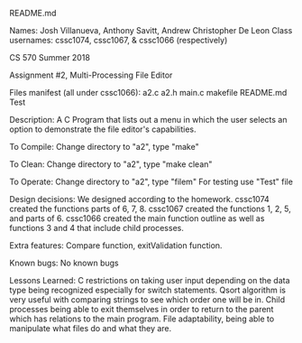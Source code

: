 README.md

Names: Josh Villanueva, Anthony Savitt, Andrew Christopher De Leon
Class usernames: cssc1074, cssc1067, & cssc1066 (respectively)

CS 570 Summer 2018

Assignment #2, Multi-Processing File Editor

Files manifest (all under cssc1066):
a2.c
a2.h
main.c
makefile
README.md
Test

Description:
A C Program that lists out a menu in which the user selects an option to demonstrate the file editor's capabilities.

To Compile:
Change directory to "a2", type "make" 

To Clean:
Change directory to "a2", type "make clean" 

To Operate:
Change directory to "a2", type "filem"
For testing use "Test" file

Design decisions:
We designed according to the homework.
cssc1074 created the functions parts of 6, 7, 8.
cssc1067 created the functions 1, 2, 5, and parts of 6.
cssc1066 created the main function outline as well as functions 3 and 4 that include child processes.

Extra features:
Compare function, exitValidation function.

Known bugs:
No known bugs

Lessons Learned:
C restrictions on taking user input depending on the data type being recognized especially for switch statements.
Qsort algorithm is very useful with comparing strings to see which order one will be in.
Child processes being able to exit themselves in order to return to the parent which has relations to the main program.
File adaptability, being able to manipulate what files do and what they are.